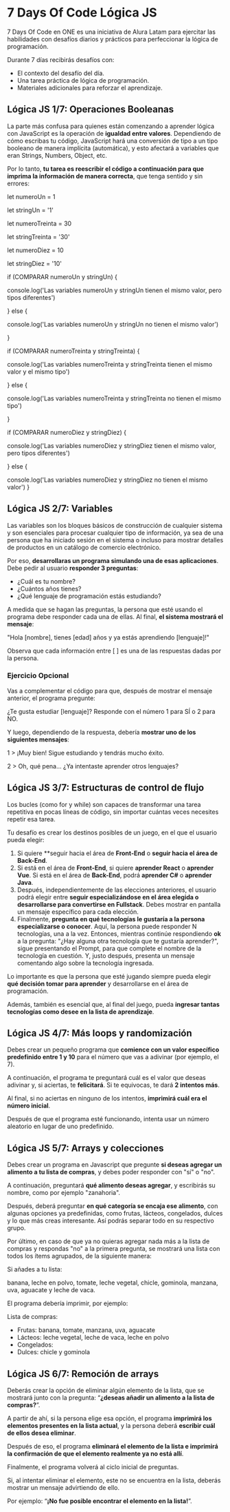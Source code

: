 # 7 Days Of Code Lógica JS
7 Days Of Code en ONE es una iniciativa de Alura Latam para ejercitar las habilidades con desafíos diarios y prácticos para perfeccionar la lógica de programación. 

Durante 7 días recibirás desafíos con: 

- El contexto del desafío del día.
- Una tarea práctica de lógica de programación.
- Materiales adicionales para reforzar el aprendizaje.

## Lógica JS 1/7: Operaciones Booleanas

La parte más confusa para quienes están comenzando a aprender lógica con JavaScript es la operación de **igualdad entre valores**. Dependiendo de cómo escribas tu código, JavaScript hará una conversión de tipo a un tipo booleano de manera implícita (automática), y esto afectará a variables que eran Strings, Numbers, Object, etc.

Por lo tanto, **tu tarea es reescribir el código a continuación para que imprima la información de manera correcta**, que tenga sentido y sin errores:

let numeroUn = 1

let stringUn = '1'

let numeroTreinta = 30

let stringTreinta = '30'

let numeroDiez = 10

let stringDiez = '10'

if (COMPARAR numeroUn y stringUn) {

  console.log('Las variables numeroUn y stringUn tienen el mismo valor, pero tipos diferentes')
  
} else {

  console.log('Las variables numeroUn y stringUn no tienen el mismo valor')
  
}

if (COMPARAR numeroTreinta y stringTreinta) {

  console.log('Las variables numeroTreinta y stringTreinta tienen el mismo valor y el mismo tipo')
  
} else {

  console.log('Las variables numeroTreinta y stringTreinta no tienen el mismo tipo')
  
}

if (COMPARAR numeroDiez y stringDiez) {

  console.log('Las variables numeroDiez y stringDiez tienen el mismo valor, pero tipos diferentes')
  
} else {

  console.log('Las variables numeroDiez y stringDiez no tienen el mismo valor')
}

## Lógica JS 2/7: Variables

Las variables son los bloques básicos de construcción de cualquier sistema y son esenciales para procesar cualquier tipo de información, ya sea de una persona que ha iniciado sesión en el sistema o incluso para mostrar detalles de productos en un catálogo de comercio electrónico.

Por eso, **desarrollaras un programa simulando una de esas aplicaciones**. Debe pedir al usuario **responder 3 preguntas**:

- ¿Cuál es tu nombre?
- ¿Cuántos años tienes?
- ¿Qué lenguaje de programación estás estudiando?

A medida que se hagan las preguntas, la persona que esté usando el programa debe responder cada una de ellas. Al final, **el sistema mostrará el mensaje**:
 
"Hola [nombre], tienes [edad] años y ya estás aprendiendo [lenguaje]!"

Observa que cada información entre [ ] es una de las respuestas dadas por la persona.

### Ejercicio Opcional

Vas a complementar el código para que, después de mostrar el mensaje anterior, el programa pregunte:

¿Te gusta estudiar [lenguaje]? Responde con el número 1 para SÍ o 2 para NO.

Y luego, dependiendo de la respuesta, debería **mostrar uno de los siguientes mensajes**:


1 > ¡Muy bien! Sigue estudiando y tendrás mucho éxito.

2 > Oh, qué pena... ¿Ya intentaste aprender otros lenguajes?

## Lógica JS 3/7: Estructuras de control de flujo

Los bucles (como for y while) son capaces de transformar una tarea repetitiva en pocas líneas de código, sin importar cuántas veces necesites repetir esa tarea.

Tu desafío es crear los destinos posibles de un juego, en el que el usuario pueda elegir:

1. Si quiere **seguir hacia el área de **Front-End** o **seguir hacia el área de Back-End**.
2. Si está en el área de **Front-End**, si quiere **aprender React** o **aprender Vue**. Si está en el área de **Back-End**, podrá **aprender C#** o **aprender Java**.
3. Después, independientemente de las elecciones anteriores, el usuario podrá elegir entre **seguir especializándose en el área elegida o desarrollarse para convertirse en Fullstack**. Debes mostrar en pantalla un mensaje específico para cada elección.
4. Finalmente, **pregunta en qué tecnologías le gustaría a la persona especializarse o conocer**. Aquí, la persona puede responder N tecnologías, una a la vez. Entonces, mientras continúe respondiendo **ok** a la pregunta: "¿Hay alguna otra tecnología que te gustaría aprender?", sigue presentando el Prompt, para que complete el nombre de la tecnología en cuestión. Y, justo después, presenta un mensaje comentando algo sobre la tecnología ingresada.
 
Lo importante es que la persona que esté jugando siempre pueda elegir **qué decisión tomar para aprender** y desarrollarse en el área de programación.

Además, también es esencial que, al final del juego, pueda **ingresar tantas tecnologías como desee en la lista de aprendizaje**.

## Lógica JS 4/7: Más loops y randomización

Debes crear un pequeño programa que **comience con un valor específico predefinido entre 1 y 10** para el número que vas a adivinar (por ejemplo, el 7).

A continuación, el programa te preguntará cuál es el valor que deseas adivinar y, si aciertas, te **felicitará**. Si te equivocas, te dará **2 intentos más**. 

Al final, si no aciertas en ninguno de los intentos, **imprimirá cuál era el número inicial**.

Después de que el programa esté funcionando, intenta usar un número aleatorio en lugar de uno predefinido.

## Lógica JS 5/7: Arrays y colecciones

Debes crear un programa en Javascript que pregunte **si deseas agregar un alimento a tu lista de compras**, y debes poder responder con "sí" o "no".

A continuación, preguntará **qué alimento deseas agregar**, y escribirás su nombre, como por ejemplo "zanahoria".

Después, deberá preguntar **en qué categoría se encaja ese alimento**, con algunas opciones ya predefinidas, como frutas, lácteos, congelados, dulces y lo que más creas interesante. Así podrás separar todo en su respectivo grupo.

Por último, en caso de que ya no quieras agregar nada más a la lista de compras y respondas "no" a la primera pregunta, se mostrará una lista con todos los ítems agrupados, de la siguiente manera:

Si añades a tu lista:

banana, leche en polvo, tomate, leche vegetal, chicle, gominola, manzana, uva, aguacate y leche de vaca. 

El programa debería imprimir, por ejemplo:

Lista de compras:

- Frutas: banana, tomate, manzana, uva, aguacate
- Lácteos: leche vegetal, leche de vaca, leche en polvo
- Congelados: 
- Dulces: chicle y gominola

## Lógica JS 6/7: Remoción de arrays

Deberás crear la opción de eliminar algún elemento de la lista, que se mostrará junto con la pregunta: “**¿deseas añadir un alimento a la lista de compras?**”.

A partir de ahí, si la persona elige esa opción, el programa **imprimirá los elementos presentes en la lista actual**, y la persona deberá **escribir cuál de ellos desea eliminar**.

Después de eso, el programa **eliminará el elemento de la lista e imprimirá la confirmación de que el elemento realmente ya no está allí**.

Finalmente, el programa volverá al ciclo inicial de preguntas.

Si, al intentar eliminar el elemento, este no se encuentra en la lista, deberás mostrar un mensaje advirtiendo de ello.

Por ejemplo: “**¡No fue posible encontrar el elemento en la lista!**”.